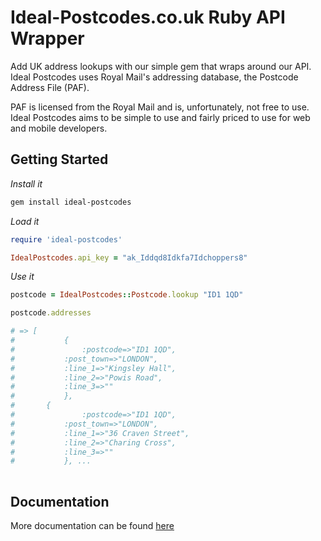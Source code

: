 # Ideal-Postcodes.co.uk Ruby API Wrapper

Add UK address lookups with our simple gem that wraps around our API. Ideal Postcodes uses Royal Mail's addressing database, the Postcode Address File (PAF).

PAF is licensed from the Royal Mail and is, unfortunately, not free to use. Ideal Postcodes aims to be simple to use and fairly priced to use for web and mobile developers.

## Getting Started

*Install it*

```bash
gem install ideal-postcodes
```

*Load it*

```ruby
require 'ideal-postcodes'

IdealPostcodes.api_key = "ak_Iddqd8Idkfa7Idchoppers8"
```

*Use it*

```ruby
postcode = IdealPostcodes::Postcode.lookup "ID1 1QD"

postcode.addresses

# => [
#			{
#				:postcode=>"ID1 1QD",
#   		:post_town=>"LONDON",
#   		:line_1=>"Kingsley Hall",
#   		:line_2=>"Powis Road",
#   		:line_3=>""
#			},
#  		{
#				:postcode=>"ID1 1QD",
#   		:post_town=>"LONDON",
#   		:line_1=>"36 Craven Street",
#   		:line_2=>"Charing Cross",
#   		:line_3=>""
#			}, ...
 
```

## Documentation

More documentation can be found [here](https://ideal-postcodes.co.uk/documentation/ruby-wrapper)